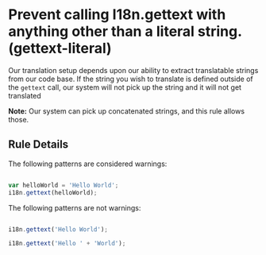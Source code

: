 # Prevent calling I18n.gettext with anything other than a literal string. (gettext-literal)

Our translation setup depends upon our ability to extract translatable strings
from our code base. If the string you wish to translate is defined outside of
the `gettext` call, our system will not pick up the string and it will not get
translated

__Note:__ Our system can pick up concatenated strings, and this rule allows
those.

## Rule Details

The following patterns are considered warnings:

```js

var helloWorld = 'Hello World';
i18n.gettext(helloWorld);

```

The following patterns are not warnings:

```js

i18n.gettext('Hello World');

i18n.gettext('Hello ' + 'World');

```
